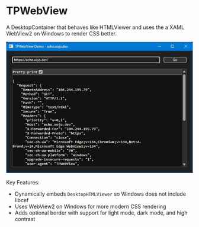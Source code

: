 # TPWebView

A DesktopContainer that behaves like HTMLViewer and uses the a XAML WebView2 on Windows to render CSS better.

![Windows showing WebView2 and a custom UserAgent](Documentation/WebView2.jpg)

Key Features:

- Dynamically embeds `DesktopHTMLViewer` so Windows does not include libcef
- Uses WebView2 on Windows for more modern CSS rendering
- Adds optional border with support for light mode, dark mode, and high contrast
